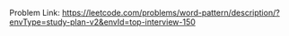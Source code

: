 Problem Link: https://leetcode.com/problems/word-pattern/description/?envType=study-plan-v2&envId=top-interview-150

```

```
